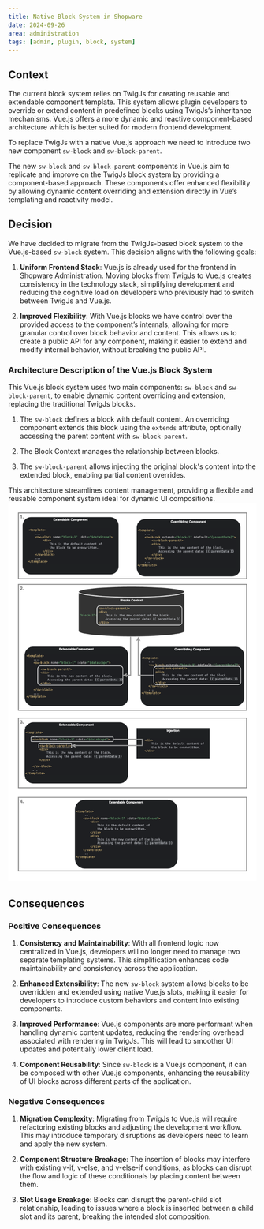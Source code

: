 ```yaml
---
title: Native Block System in Shopware
date: 2024-09-26
area: administration
tags: [admin, plugin, block, system]
---
```


## Context
The current block system relies on TwigJs for creating reusable and extendable component template.
This system allows plugin developers to override or extend content in predefined blocks using TwigJs’s inheritance mechanisms. Vue.js offers a more dynamic and reactive component-based architecture which is better suited for modern frontend development.

To replace TwigJs with a native Vue.js approach we need to introduce two new component `sw-block` and `sw-block-parent`.

The new `sw-block` and `sw-block-parent` components in Vue.js aim to replicate and improve on the TwigJs block system by providing a component-based approach. These components offer enhanced flexibility by allowing dynamic content overriding and extension directly in Vue’s templating and reactivity model.

## Decision
We have decided to migrate from the TwigJs-based block system to the Vue.js-based `sw-block` system. This decision aligns with the following goals:

1. **Uniform Frontend Stack**: Vue.js is already used for the frontend in Shopware Administration. Moving blocks from TwigJs to Vue.js creates consistency in the technology stack, simplifying development and reducing the cognitive load on developers who previously had to switch between TwigJs and Vue.js.

2. **Improved Flexibility**: With Vue.js blocks we have control over the provided access to the component’s internals, allowing for more granular control over block behavior and content. This allows us to create a public API for any component, making it easier to extend and modify internal behavior, without breaking the public API.

### Architecture Description of the Vue.js Block System

This Vue.js block system uses two main components: `sw-block` and `sw-block-parent`, to enable dynamic content overriding and extension, replacing the traditional TwigJs blocks.

1. The `sw-block` defines a block with default content. An overriding component extends this block using the `extends` attribute, optionally accessing the parent content with `sw-block-parent`.

2. The Block Context manages the relationship between blocks.

3. The `sw-block-parent` allows injecting the original block's content into the extended block, enabling partial content overrides.

This architecture streamlines content management, providing a flexible and reusable component system ideal for dynamic UI compositions.
![](./assets/native-block-system/native_block_system.png "Native Block System Architecture")

## Consequences
### Positive Consequences
1. **Consistency and Maintainability**: With all frontend logic now centralized in Vue.js, developers will no longer need to manage two separate templating systems. This simplification enhances code maintainability and consistency across the application.

2. **Enhanced Extensibility**: The new `sw-block` system allows blocks to be overridden and extended using native Vue.js slots, making it easier for developers to introduce custom behaviors and content into existing components.

3. **Improved Performance**: Vue.js components are more performant when handling dynamic content updates, reducing the rendering overhead associated with rendering in TwigJs. This will lead to smoother UI updates and potentially lower client load.

4. **Component Reusability**: Since `sw-block` is a Vue.js component, it can be composed with other Vue.js components, enhancing the reusability of UI blocks across different parts of the application.

### Negative Consequences
1. **Migration Complexity**: Migrating from TwigJs to Vue.js will require refactoring existing blocks and adjusting the development workflow. This may introduce temporary disruptions as developers need to learn and apply the new system.

2. **Component Structure Breakage**: The insertion of blocks may interfere with existing v-if, v-else, and v-else-if conditions, as blocks can disrupt the flow and logic of these conditionals by placing content between them.

3. **Slot Usage Breakage**: Blocks can disrupt the parent-child slot relationship, leading to issues where a block is inserted between a child slot and its parent, breaking the intended slot composition.
